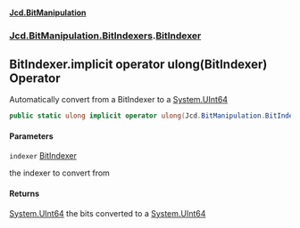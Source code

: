 #### [Jcd.BitManipulation](index.md 'index')
### [Jcd.BitManipulation.BitIndexers](Jcd.BitManipulation.BitIndexers.md 'Jcd.BitManipulation.BitIndexers').[BitIndexer](Jcd.BitManipulation.BitIndexers.BitIndexer.md 'Jcd.BitManipulation.BitIndexers.BitIndexer')

## BitIndexer.implicit operator ulong(BitIndexer) Operator

Automatically convert from a BitIndexer to a [System.UInt64](https://docs.microsoft.com/en-us/dotnet/api/System.UInt64 'System.UInt64')

```csharp
public static ulong implicit operator ulong(Jcd.BitManipulation.BitIndexers.BitIndexer indexer);
```
#### Parameters

<a name='Jcd.BitManipulation.BitIndexers.BitIndexer.op_Implicitulong(Jcd.BitManipulation.BitIndexers.BitIndexer).indexer'></a>

`indexer` [BitIndexer](Jcd.BitManipulation.BitIndexers.BitIndexer.md 'Jcd.BitManipulation.BitIndexers.BitIndexer')

the indexer to convert from

#### Returns
[System.UInt64](https://docs.microsoft.com/en-us/dotnet/api/System.UInt64 'System.UInt64')
the bits converted to a [System.UInt64](https://docs.microsoft.com/en-us/dotnet/api/System.UInt64 'System.UInt64')
